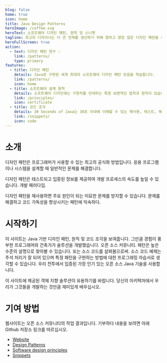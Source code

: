 ```yaml
---
blog: false
home: true
icon: home
title: Java Design Patterns
heroImage: /coffee.svg
heroText: 소프트웨어 디자인 패턴, 원칙 및 스니펫
tagline: 최고의 디자이너는 더 큰 전체를 생산하기 위해 얽히고 얽힌 많은 디자인 패턴을 사용할 것입니다. --Erich Gamma
heroFullScreen: true
action:
  - text: 디자인 패턴 연구 💡
    link: /patterns/
    type: primary
features:
  - title: 디자인 패턴
    details: Java로 구현된 세계 최대의 소프트웨어 디자인 패턴 모음을 학습합니다.
    link: /patterns/
    icon: home
  - title: 소프트웨어 설계 원칙
    details: 소프트웨어 디자인에는 구현자를 안내하는 특정 보편적인 법칙과 원칙이 있습니다.
    link: /principles/
    icon: certificate
  - title: 코드 조각
    details: 30 Seconds of Java는 30초 이내에 이해할 수 있는 재사용, 테스트, 복사-붙여넣기 가능한 Java 11 호환 코드 조각 모음입니다.
    link: /snippets/
    icon: code
---
```


# 소개

디자인 패턴은 프로그래머가 사용할 수 있는 최고의 공식화 방법입니다.
응용 프로그램이나 시스템을 설계할 때 일반적인 문제를 해결합니다.

디자인 패턴은 테스트되고 입증된 정보를 제공하여 개발 프로세스의 속도를 높일 수 있습니다.
개발 패러다임.

디자인 패턴을 재사용하면 주요 원인이 되는 미묘한 문제를 방지할 수 있습니다.
문제를 해결하고 코드 가독성을 향상시키는
패턴에 익숙하다.

# 시작하기

이 사이트는 Java 기반 디자인 패턴, 원칙 및 코드 조각을 보여줍니다. 그만큼
경험이 풍부한 프로그래머와 건축가가 솔루션을 개발했습니다.
오픈 소스 커뮤니티. 패턴은 높은 수준의 설명으로 찾아볼 수 있습니다.
또는 소스 코드를 살펴봄으로써. 소스 코드 예제는 주석 처리가 잘 되어 있으며
특정 패턴을 구현하는 방법에 대한 프로그래밍 자습서로 생각할 수 있습니다. 우리
전투에서 입증된 가장 인기 있는 오픈 소스 Java 기술을 사용합니다.

이 사이트에 제공된 객체 지향 솔루션이 유용하기를 바랍니다.
당신의 아키텍처에서 우리가 그것들을 개발하는 것만큼 재미있게 배우십시오.

# 기여 방법

웹사이트는 오픈 소스 커뮤니티의 작업 결과입니다. 기부하다
내용을 보려면 아래 Github 저장소 링크를 따르십시오.

- [Website](https://github.com/iluwatar/java-design-patterns-vuepress-web)
- [Design Patterns](https://github.com/iluwatar/java-design-patterns)
- [Software design principles](https://github.com/iluwatar/programming-principles)
- [Snippets](https://github.com/iluwatar/30-seconds-of-java)
